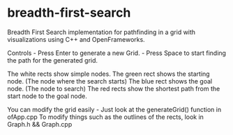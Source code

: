 # breadth-first-search
Breadth First Search implementation for pathfinding in a grid with visualizations using C++ and OpenFrameworks.

Controls - Press Enter to generate a new Grid.
         - Press Space to start finding the path for the generated grid.

The white rects show simple nodes.
The green rect shows the starting node. (The node where the search starts)
The blue rect shows the goal node. (The node to search)
The red rects show the shortest path from the start node to the goal node.

You can modify the grid easily - Just look at the generateGrid() function in ofApp.cpp
To modify things such as the outlines of the rects, look in Graph.h && Graph.cpp
